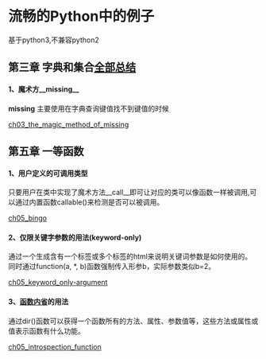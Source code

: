 # 流畅的Python中的例子

基于python3,不兼容python2

## 第三章 字典和集合[全部总结](https://github.com/feng-hui/fluent_python_examples/blob/master/summary/chapter03_summary.md)

#### 1、魔术方__missing__

__missing__ 主要使用在字典查询键值找不到键值的时候

[ch03_the_magic_method_of_missing](https://github.com/feng-hui/fluent_python_examples/blob/master/ch03_the_magic_method_of_missing.py)

## 第五章 一等函数

#### 1、用户定义的可调用类型

只要用户在类中实现了魔术方法__call__即可让对应的类可以像函数一样被调用,可以通过内置函数callable()来检测是否可以被调用。

[ch05_bingo](https://github.com/feng-hui/fluent_python_examples/blob/master/ch05_bingocall.py)

#### 2、仅限关键字参数的用法(keyword-only)

通过一个生成含有一个标签或多个标签的html来说明关键词参数是如何使用的。同时通过function(a, *, b)函数强制传入形参b，实际参数类似b=2。

[ch05_keyword_only-argument](https://github.com/feng-hui/fluent_python_examples/blob/master/ch05_keyword_only.py)

#### 3、[函数内省](https://segmentfault.com/q/1010000012595419)的用法

通过dir()函数可以获得一个函数所有的方法、属性、参数值等，这些方法或属性或值表示函数有什么功能。

[ch05_introspection_function](https://github.com/feng-hui/fluent_python_examples/blob/master/ch05_introspection_function.py)


